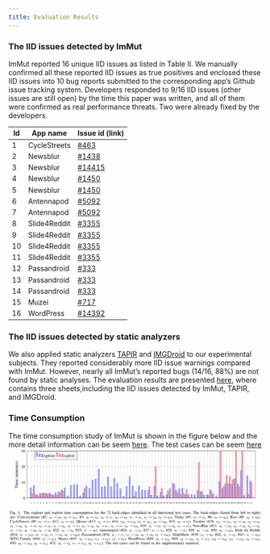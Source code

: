 ```yaml
---
title: Evaluation Results
---
```


### The IID issues detected by ImMut
ImMut reported 16 unique IID issues as listed in Table II. We manually confirmed all these reported IID issues as true positives and enclosed these IID issues into 10 bug reports submitted to the corresponding app’s Github issue tracking system. Developers responded to 9/16 IID issues (other issues are still open) by the time this paper was written, and all of them were confirmed as real performance threats. Two were already fixed by the developers.

|	Id	|	App name	|	Issue id (link)	|
|	------	|	------		|	------		|
|	1	|	 CycleStreets	|	[#463](https://github.com/cyclestreets/android/issues/463)|
|	2	|	 Newsblur		|	[#1438](https://github.com/samuelclay/NewsBlur/issues/1438)|
|	3	|	 Newsblur		|	[#14415](https://github.com/samuelclay/NewsBlur/issues/1441)|
|	4	|	 Newsblur	|	[#1450](https://github.com/samuelclay/NewsBlur/issues/1450)|
|	5	|	 Newsblur		|	[#1450](https://github.com/samuelclay/NewsBlur/issues/1450)|
|	6	|	 Antennapod	|	[#5092](https://github.com/AntennaPod/AntennaPod/issues/5092)|
|	7	|	 Antennapod	|	[#5092](https://github.com/AntennaPod/AntennaPod/issues/5092)|
|	8	|	 Slide4Reddit	|	[#3355](https://github.com/ccrama/Slide/issues/3355)|
|	9	|	 Slide4Reddit	|	[#3355](https://github.com/ccrama/Slide/issues/3355)|
|	10	|	 Slide4Reddit	|	[#3355](https://github.com/ccrama/Slide/issues/3355)|
|	11	|	 Slide4Reddit	|	[#3355](https://github.com/ccrama/Slide/issues/3355)|
|	12	|	 Passandroid	|	[#333](https://github.com/ligi/PassAndroid/issues/333)|
|	13	|	 Passandroid	|	[#333](https://github.com/ligi/PassAndroid/issues/333)|
|	14	|	 Passandroid	|	[#333](https://github.com/ligi/PassAndroid/issues/333)|
|	15	|	 Muzei		|	[#717](https://github.com/muzei/muzei/issues/717)|
|	16	|	 WordPress	|	[#14392](https://github.com/wordpress-mobile/WordPress-Android/issues/14392)|

### The IID issues detected by static analyzers
We also applied static analyzers [TAPIR](https://ieeexplore.ieee.org/abstract/document/8668030) and [IMGDroid](https://o2lab.github.io/p/imgdroid.pdf) to our experimental subjects. They reported considerably more IID issue warnings compared with ImMut. However, nearly all ImMut’s reported bugs (14/16, 88%) are not found by static analyses.
The evaluation results are presented [here](https://github.com/struggggle/ImMut/blob/gh-pages/Excels/detection%20results.xlsx), where contains three sheets,including  the IID issues detected by ImMut, TAPIR, and IMGDroid.

### Time Consumption
The time consumption study of ImMut is shown in the figure below and the more detail information can be seem [here](https://github.com/struggggle/ImMut/blob/gh-pages/Excels/explore-exploit.xlsx). The test cases can be seem [here](https://github.com/struggggle/ImMut/tree/gh-pages/Generated-performance-test-cases)
![insert cases](https://github.com/struggggle/ImMut/blob/gh-pages/figures/generated-test-cases.png)
